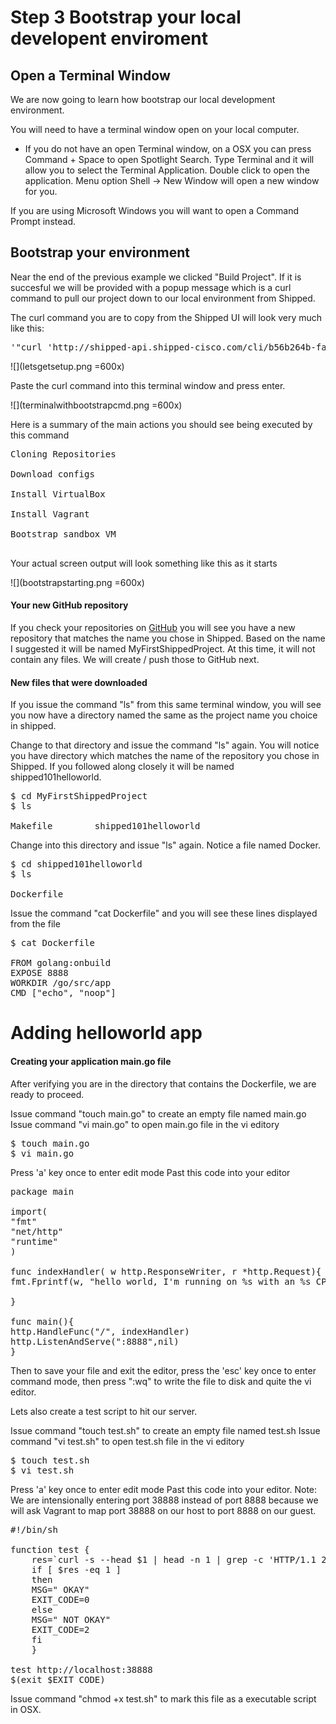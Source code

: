 # Step 3 Bootstrap your local developent enviroment

## Open a Terminal Window


We are now going to learn how bootstrap our local development environment.

You will need to have a terminal window open on your local computer. 

* If you do not have an open Terminal window, on a OSX you can press Command + Space to open Spotlight Search. Type Terminal and it will allow you to select the Terminal Application. Double click to open the application. Menu option Shell -> New Window will open a new window for you.

If you are using Microsoft Windows you will want to open a Command Prompt instead.

## Bootstrap your environment

Near the end of the previous example we clicked "Build Project". If it is succesful we will be provided with a popup message which is a curl command to pull our project down to our local environment from Shipped. 

The curl command you are to copy from the Shipped UI will look very much like this:

<pre>'"curl 'http://shipped-api.shipped-cisco.com/cli/b56b264b-fa6d-11e4-953e-0242ac11000a/bootstrap?api_token=qIexsFzXzrlcztxcdJJFuyZHRCovgpVv' | bash"</pre></li>

![](letsgetsetup.png =600x)

Paste the curl command into this terminal window and press enter.

![](terminalwithbootstrapcmd.png =600x)

Here is a summary of the main actions you should see being executed by this command

<pre>Cloning Repositories<br>
Download configs<br>
Install VirtualBox<br>
Install Vagrant<br>
Bootstrap sandbox VM<br>
</pre></li>

Your actual screen output will look something like this as it starts

![](bootstrapstarting.png =600x)

#### Your new GitHub repository

If you check your repositories on [GitHub](http://github) you will see you have a new repository that matches the name you chose in Shipped. Based on the name I suggested it will be named MyFirstShippedProject. At this time, it will not contain any files. We will create / push those to GitHub next.

#### New files that were downloaded

If you issue the command "ls" from this same terminal window, you will see you now have a directory named the same as the project name you choice in shipped.

Change to that directory and issue the command "ls" again. You will notice you have directory which matches the name of the repository you chose in Shipped. If you followed along closely it will be named shipped101helloworld.

<pre>$ cd MyFirstShippedProject
$ ls<br>
Makefile		shipped101helloworld
</pre></li>


Change into this directory and issue "ls" again. Notice a file named Docker.

<pre>$ cd shipped101helloworld
$ ls<br>
Dockerfile
</pre></li>

Issue the command "cat Dockerfile" and you will see these lines displayed from the file
<pre>$ cat Dockerfile<br>
FROM golang:onbuild
EXPOSE 8888
WORKDIR /go/src/app
CMD ["echo", "noop"]<br></pre></li>

# Adding helloworld app

#### Creating your application main.go file

After verifying you are in the directory that contains the Dockerfile, we are ready to proceed.

Issue command "touch main.go" to create an empty file named main.go
Issue command "vi main.go" to open main.go file in the vi editory

<pre>$ touch main.go
$ vi main.go</pre></li>


Press 'a' key once to enter edit mode
Past this code into your editor

<pre>
package main
 
import(
"fmt"
"net/http"
"runtime"
)
 
func indexHandler( w http.ResponseWriter, r *http.Request){
fmt.Fprintf(w, "hello world, I'm running on %s with an %s CPU ", runtime.GOOS,runtime.GOARCH)
 
}
 
func main(){
http.HandleFunc("/", indexHandler)
http.ListenAndServe(":8888",nil)
}
</pre></li>

Then to save your file and exit the editor, press the 'esc' key once to enter command mode, then press ":wq" to write the file to disk and quite the vi editor.

Lets also create a test script to hit our server. 

Issue command "touch test.sh" to create an empty file named test.sh
Issue command "vi test.sh" to open test.sh file in the vi editory
<pre>$ touch test.sh
$ vi test.sh</pre></li>

Press 'a' key once to enter edit mode
Past this code into your editor. Note: We are intensionally entering port 38888 instead of port 8888 because we will ask Vagrant to map port 38888 on our host to port 8888 on our guest.

<pre>
#!/bin/sh

function test {
    res=`curl -s --head $1 | head -n 1 | grep -c 'HTTP/1.1 200 OK'`
    if [ $res -eq 1 ]
    then
    MSG=" OKAY"
    EXIT_CODE=0
    else
    MSG=" NOT OKAY"
    EXIT_CODE=2
    fi
    }

test http://localhost:38888
$(exit $EXIT_CODE)
</pre></li>

Issue command "chmod +x test.sh" to mark this file as a executable script in OSX. 


